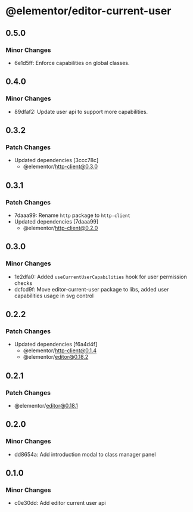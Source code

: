 # @elementor/editor-current-user

## 0.5.0

### Minor Changes

- 6e1d5ff: Enforce capabilities on global classes.

## 0.4.0

### Minor Changes

- 89dfaf2: Update user api to support more capabilities.

## 0.3.2

### Patch Changes

- Updated dependencies [3ccc78c]
  - @elementor/http-client@0.3.0

## 0.3.1

### Patch Changes

- 7daaa99: Rename `http` package to `http-client`
- Updated dependencies [7daaa99]
  - @elementor/http-client@0.2.0

## 0.3.0

### Minor Changes

- 1e2dfa0: Added `useCurrentUserCapabilities` hook for user permission checks
- dcfcd9f: Move editor-current-user package to libs, added user capabilities usage in svg control

## 0.2.2

### Patch Changes

- Updated dependencies [f6a4d4f]
  - @elementor/http-client@0.1.4
  - @elementor/editor@0.18.2

## 0.2.1

### Patch Changes

- @elementor/editor@0.18.1

## 0.2.0

### Minor Changes

- dd8654a: Add introduction modal to class manager panel

## 0.1.0

### Minor Changes

- c0e30dd: Add editor current user api
